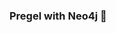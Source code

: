 ### Pregel with Neo4j 🚀



































































































































 

































































































































